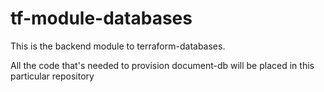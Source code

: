 # tf-module-databases

This is the backend module to terraform-databases.

All the code that's needed to provision document-db will be placed in this particular repository